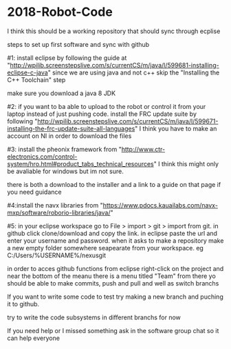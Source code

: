 # 2018-Robot-Code

I think this should be a working repository that should sync through ecplise

steps to set up first software and sync with github

#1: install eclipse by following the guide at "http://wpilib.screenstepslive.com/s/currentCS/m/java/l/599681-installing-eclipse-c-java" since we are using java and not c++ skip the "Installing the C++ Toolchain" step

make sure you download a java 8 JDK

#2: if you want to ba able to upload to the robot or control it from your laptop instead of just pushing code. install the FRC update suite by following "http://wpilib.screenstepslive.com/s/currentCS/m/java/l/599671-installing-the-frc-update-suite-all-languages" I think you have to make an account on NI in order to download the files

#3: install the pheonix framework from "http://www.ctr-electronics.com/control-system/hro.html#product_tabs_technical_resources" I think this might only be avaliable for windows but im not sure.

there is both a download to the installer and a link to a guide on that page if you need guidance

#4:install the navx libraries from "https://www.pdocs.kauailabs.com/navx-mxp/software/roborio-libraries/java/"

#5: in your eclipse workspace go to File > import > git > import from git.  in github click clone/download and copy the link.  in eclipse paste the url and enter your username and password.  when it asks to make a repository make a new empty folder somewhere seapearate from your workspace. eg C:/Users/%USERNAME%/nexusgit

in order to acces github functions from eclipse right-click on the project and near the bottom of the meanu there is a menu titled "Team" from there yo should be able to make commits, push and pull and well as switch branchs

If you want to write some code to test try making a new branch and puching it to github. 

try to write the code subsystems in different branchs for now



If you need help or I missed something ask in the software group chat so it can help everyone
